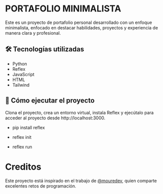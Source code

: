 # PORTAFOLIO MINIMALISTA

Este es un proyecto de portafolio personal desarrollado con un enfoque minimalista, enfocado en destacar habilidades, proyectos y experiencia de manera clara y profesional.

## 🛠 Tecnologías utilizadas

- Python
- Reflex
- JavaScript
- HTML
- Tailwind

## 🚀 Cómo ejecutar el proyecto

Clona el proyecto, crea un entorno virtual, instala Reflex y ejecútalo para acceder al proyecto desde http://localhost:3000.

- pip install reflex

- reflex init

- reflex run

# Creditos

Este proyecto está inspirado en el trabajo de [@mouredev](https://github.com/mouredev), quien comparte excelentes retos de programación.


